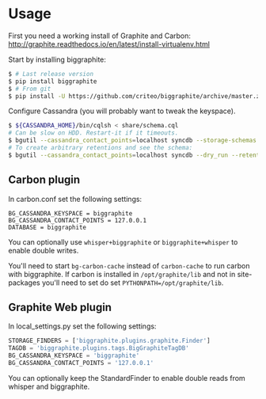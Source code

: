 # Usage

First you need a working install of Graphite and Carbon: http://graphite.readthedocs.io/en/latest/install-virtualenv.html

Start by installing biggraphite:
```bash
$ # Last release version
$ pip install biggraphite
$ # From git
$ pip install -U https://github.com/criteo/biggraphite/archive/master.zip
```

Configure Cassandra (you will probably want to tweak the keyspace).

```bash
$ ${CASSANDRA_HOME}/bin/cqlsh < share/schema.cql
# Can be slow on HDD. Restart-it if it timeouts.
$ bgutil --cassandra_contact_points=localhost syncdb --storage-schemas storage-schemas.conf
# To create arbitrary retentions and see the schema:
$ bgutil --cassandra_contact_points=localhost syncdb --dry_run --retention "86400*1s:10080*60s" 
```

## Carbon plugin

In carbon.conf set the following settings:
```text
BG_CASSANDRA_KEYSPACE = biggraphite
BG_CASSANDRA_CONTACT_POINTS = 127.0.0.1
DATABASE = biggraphite
```

You can optionally use `whisper+biggraphite` or `biggraphite+whisper` to enable
double writes.

You'll need to start `bg-carbon-cache` instead of `carbon-cache` to run carbon with
biggraphite. If carbon is installed in `/opt/graphite/lib` and not in site-packages
you'll need to set do set `PYTHONPATH=/opt/graphite/lib`.

## Graphite Web plugin

In local_settings.py set the following settings:

```python
STORAGE_FINDERS = ['biggraphite.plugins.graphite.Finder']
TAGDB = 'biggraphite.plugins.tags.BigGraphiteTagDB'
BG_CASSANDRA_KEYSPACE = 'biggraphite'
BG_CASSANDRA_CONTACT_POINTS = '127.0.0.1'
```

You can optionally keep the StandardFinder to enable double reads from whisper
and biggraphite.